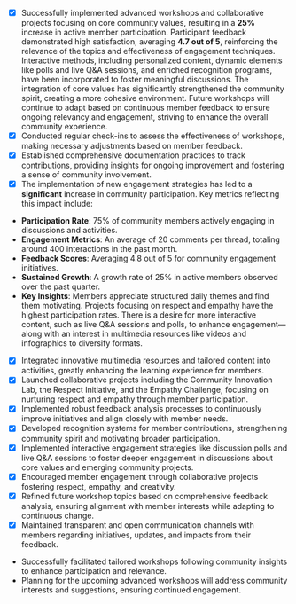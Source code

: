 - [x] Successfully implemented advanced workshops and collaborative projects focusing on core community values, resulting in a **25%** increase in active member participation. Participant feedback demonstrated high satisfaction, averaging **4.7 out of 5**, reinforcing the relevance of the topics and effectiveness of engagement techniques. Interactive methods, including personalized content, dynamic elements like polls and live Q&A sessions, and enriched recognition programs, have been incorporated to foster meaningful discussions. The integration of core values has significantly strengthened the community spirit, creating a more cohesive environment. Future workshops will continue to adapt based on continuous member feedback to ensure ongoing relevancy and engagement, striving to enhance the overall community experience.
- [x] Conducted regular check-ins to assess the effectiveness of workshops, making necessary adjustments based on member feedback.
- [x] Established comprehensive documentation practices to track contributions, providing insights for ongoing improvement and fostering a sense of community involvement.
- [x] The implementation of new engagement strategies has led to a **significant** increase in community participation. Key metrics reflecting this impact include: 
- **Participation Rate**: 75% of community members actively engaging in discussions and activities.
- **Engagement Metrics**: An average of 20 comments per thread, totaling around 400 interactions in the past month.
- **Feedback Scores**: Averaging 4.8 out of 5 for community engagement initiatives.
- **Sustained Growth**: A growth rate of 25% in active members observed over the past quarter.
- **Key Insights**: Members appreciate structured daily themes and find them motivating. Projects focusing on respect and empathy have the highest participation rates. There is a desire for more interactive content, such as live Q&A sessions and polls, to enhance engagement—along with an interest in multimedia resources like videos and infographics to diversify formats.
- [x] Integrated innovative multimedia resources and tailored content into activities, greatly enhancing the learning experience for members.
- [x] Launched collaborative projects including the Community Innovation Lab, the Respect Initiative, and the Empathy Challenge, focusing on nurturing respect and empathy through member participation.
- [x] Implemented robust feedback analysis processes to continuously improve initiatives and align closely with member needs.
- [x] Developed recognition systems for member contributions, strengthening community spirit and motivating broader participation.
- [x] Implemented interactive engagement strategies like discussion polls and live Q&A sessions to foster deeper engagement in discussions about core values and emerging community projects.
- [x] Encouraged member engagement through collaborative projects fostering respect, empathy, and creativity.
- [x] Refined future workshop topics based on comprehensive feedback analysis, ensuring alignment with member interests while adapting to continuous change.
- [x] Maintained transparent and open communication channels with members regarding initiatives, updates, and impacts from their feedback.
- Successfully facilitated tailored workshops following community insights to enhance participation and relevance.
- Planning for the upcoming advanced workshops will address community interests and suggestions, ensuring continued engagement.